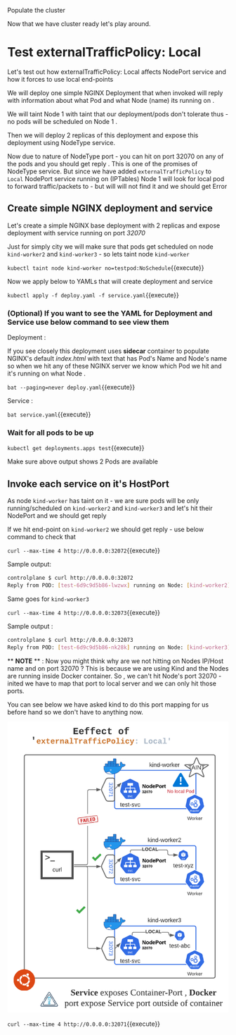 Populate the cluster

Now that we have cluster ready let's play around.

# Test externalTrafficPolicy: Local

Let's test out how externalTrafficPolicy: Local affects NodePort service
and how it forces to use local end-points 

We will deploy one simple NGINX Deployment that when invoked will reply
with information about what Pod and what Node (name) its running on .

We will taint Node 1 with taint that our deployment/pods don't tolerate
thus - no pods will be scheduled on Node 1 .

Then we will deploy 2 replicas of this deployment and expose this
deployment using NodeType service. 

Now due to nature of NodeType port - you can hit on port 32070 on any of
the pods and you should get reply . This is one of the promises of
NodeType service. But since we have added `externalTrafficPolicy` to
`Local` NodePort service running on (IPTables) Node 1 will look for
local pod to forward traffic/packets to - but will will not find it and
we should get Error 

## Create simple NGINX deployment and service

Let's create a simple NGINX base deployment with 2 replicas and expose deployment with service running on port *32070*

Just for simply city we will make sure that pods get scheduled on node
`kind-worker2` and `kind-worker3` - so lets taint node `kind-worker`

`kubectl taint node kind-worker no=testpod:NoSchedule`{{execute}}

Now we apply below to YAMLs that will create deployment and service

`kubectl apply -f deploy.yaml -f service.yaml`{{execute}} 

### (Optional) If you want to see the YAML for Deployment and Service use below command to see view them 

Deployment :  

If you see closely this deployment uses **sidecar** container to populate
NGINX's default *index.html* with text that has Pod's Name and Node's name
so when we hit any of these NGINX server we know which Pod we hit and
it's running on what Node . 

`bat --paging=never deploy.yaml`{{execute}}

Service : 

`bat service.yaml`{{execute}}

### Wait for all pods to be up 

`kubectl get deployments.apps test`{{execute}}

Make sure above output shows 2 Pods are available

## Invoke each service on it's HostPort 

As node `kind-worker` has taint on it - we are sure pods will be only
running/scheduled on `kind-worker2` and `kind-worker3` and let's hit
their NodePort and we should get reply

If we hit end-point on `kind-worker2` we should get reply - use below
command to check that 

`curl --max-time 4 http://0.0.0.0:32072`{{execute}}

Sample output: 

```BASH
controlplane $ curl http://0.0.0.0:32072
Reply from POD: [test-6d9c9d5b86-lwzwx] running on Node: [kind-worker2]
```

Same goes for `kind-worker3` 
 
`curl --max-time 4 http://0.0.0.0:32073`{{execute}}

Sample output : 

```BASH
controlplane $ curl http://0.0.0.0:32073
Reply from POD: [test-6d9c9d5b86-nk28k] running on Node: [kind-worker3]
```
 
 ** **NOTE** ** : Now you might think why are we not hitting on Nodes
IP/Host name and on port 32070 ? This is because we are using Kind and
the Nodes are running inside Docker container. So , we can't hit Node's
port 32070 - inited we have to map that port to local server and we can
only hit those ports.

You can see below we have asked kind to do this port mapping for us
before hand so we don't have to anything now.

![ETCD Leader](./assets/KIND-2.png)

`curl --max-time 4 http://0.0.0.0:32071`{{execute}}